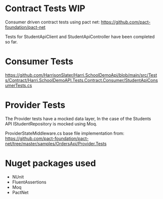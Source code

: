 
# Contract Tests WIP

Consumer driven contract tests using pact net: https://github.com/pact-foundation/pact-net

Tests for StudentApiClient and StudentApiController have been completed so far.

# Consumer Tests
https://github.com/HarrisonSlater/Harri.SchoolDemoApi/blob/main/src/Tests/Contract/Harri.SchoolDemoAPI.Tests.Contract.Consumer/StudentApiConsumerTests.cs

# Provider Tests
The Provider tests have a mocked data layer, In the case of the Students API IStudentRepository is mocked using Moq.

ProviderStateMiddleware.cs base file implementation from: [https://github.com/pact-foundation/pact-net/tree/master/samples/OrdersApi/Provider.Tests
](https://github.com/pact-foundation/pact-net/blob/master/samples/OrdersApi/Provider.Tests/ProviderStateMiddleware.cs)


# Nuget packages used
- NUnit
- FluentAssertions
- Moq
- PactNet
